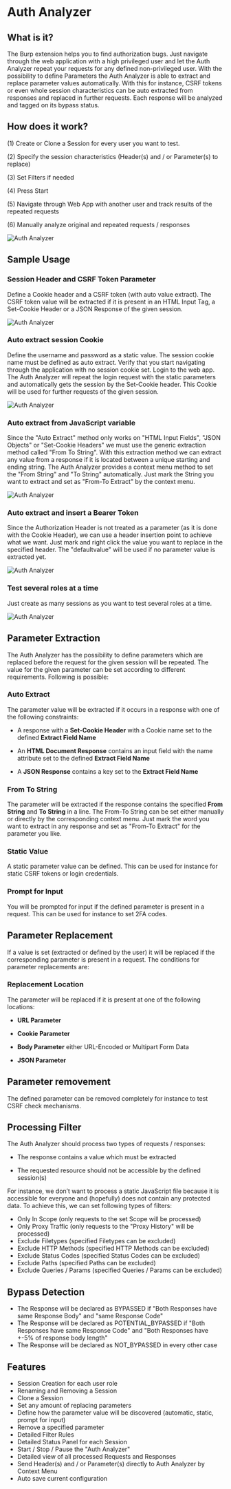 # Auth Analyzer

## What is it?
The Burp extension helps you to find authorization bugs. Just navigate through the web application with a high privileged user and let the Auth Analyzer repeat your requests for any defined non-privileged user. With the possibility to define Parameters the Auth Analyzer is able to extract and replace parameter values automatically. With this for instance, CSRF tokens or even whole session characteristics can be auto extracted from responses and replaced in further requests. Each response will be analyzed and tagged on its bypass status. 

## How does it work?
(1) Create or Clone a Session for every user you want to test.

(2) Specify the session characteristics (Header(s) and / or Parameter(s) to replace)

(3) Set Filters if needed

(4) Press Start

(5) Navigate through Web App with another user and track results of the repeated requests

(6) Manually analyze original and repeated requests / responses 


![Auth Analyzer](https://github.com/simioni87/auth_analyzer/blob/main/pics/complete_gui.png)


## Sample Usage

### Session Header and CSRF Token Parameter
Define a Cookie header and a CSRF token (with auto value extract). The CSRF token value will be extracted if it is present in an HTML Input Tag, a Set-Cookie Header or a JSON Response of the given session.

![Auth Analyzer](https://github.com/simioni87/auth_analyzer/blob/main/pics/session_header_with_csrf_token.png)

### Auto extract session Cookie
Define the username and password as a static value. The session cookie name must be defined as auto extract. Verify that you start navigating through the application with no session cookie set. Login to the web app. The Auth Analyzer will repeat the login request with the static parameters and automatically gets the session by the Set-Cookie header. This Cookie will be used for further requests of the given session.

![Auth Analyzer](https://github.com/simioni87/auth_analyzer/blob/main/pics/auto_extract_session_id.png)

### Auto extract from JavaScript variable
Since the "Auto Extract" method only works on "HTML Input Fields", "JSON Objects" or "Set-Cookie Headers" we must use the generic extraction method called "From To String". With this extraction method we can extract any value from a response if it is located between a unique starting and ending string. The Auth Analyzer provides a context menu method to set the "From String" and "To String" automatically. Just mark the String you want to extract and set as "From-To Extract" by the context menu.

![Auth Analyzer](https://github.com/simioni87/auth_analyzer/blob/main/pics/auto_extract_csrftoken_from_js_var.png)

### Auto extract and insert a Bearer Token
Since the Authorization Header is not treated as a parameter (as it is done with the Cookie Header), we can use a header insertion point to achieve what we want. Just mark and right click the value you want to replace in the specified header. The "defaultvalue" will be used if no parameter value is extracted yet.

![Auth Analyzer](https://github.com/simioni87/auth_analyzer/blob/main/pics/autp_extract_and_insert_bearer_token.png)

### Test several roles at a time
Just create as many sessions as you want to test several roles at a time. 

![Auth Analyzer](https://github.com/simioni87/auth_analyzer/blob/main/pics/several_sessions.png)

## Parameter Extraction
The Auth Analyzer has the possibility to define parameters which are replaced before the request for the given session will be repeated. The value for the given parameter can be set according to different requirements. Following is possible:
### Auto Extract
The parameter value will be extracted if it occurs in a response with one of the following constraints:

* A response with a **Set-Cookie Header** with a Cookie name set to the defined **Extract Field Name**

* An **HTML Document Response** contains an input field with the name attribute set to the defined **Extract Field Name**

* A **JSON Response** contains a key set to the **Extract Field Name**

### From To String
The parameter will be extracted if the response contains the specified **From String** and **To String** in a line. The From-To String can be set either manually or directly by the corresponding context menu. Just mark the word you want to extract in any response and set as "From-To Extract" for the parameter you like.

### Static Value
A static parameter value can be defined. This can be used for instance for static CSRF tokens or login credentials.
### Prompt for Input
You will be prompted for input if the defined parameter is present in a request. This can be used for instance to set 2FA codes.

## Parameter Replacement
If a value is set (extracted or defined by the user) it will be replaced if the corresponding parameter is present in a request. The conditions for parameter replacements are:
### Replacement Location
The parameter will be replaced if it is present at one of the following locations:

* **URL Parameter** 

* **Cookie Parameter**

* **Body Parameter** either URL-Encoded or Multipart Form Data

* **JSON Parameter**

## Parameter removement
The defined parameter can be removed completely for instance to test CSRF check mechanisms. 

## Processing Filter
The Auth Analyzer should process two types of requests / responses:

* The response contains a value which must be extracted

* The requested resource should not be accessible by the defined session(s)

For instance, we don’t want to process a static JavaScript file because it is accessible for everyone and (hopefully) does not contain any protected data. To achieve this, we can set following types of filters:
*	Only In Scope (only requests to the set Scope will be processed)
*	Only Proxy Traffic (only requests to the "Proxy History" will be processed)
*	Exclude Filetypes (specified Filetypes can be excluded)
*	Exclude HTTP Methods (specified HTTP Methods can be excluded)
*	Exclude Status Codes (specified Status Codes can be excluded)
*	Exclude Paths (specified Paths can be excluded)
*	Exclude Queries / Params (specified Queries / Params can be excluded) 

## Bypass Detection
*	The Response will be declared as BYPASSED if "Both Responses have same Response Body" and "same Response Code"
*	The Response will be declared as POTENTIAL_BYPASSED if "Both Responses have same Response Code" and "Both Responses have +-5% of response body length"
*	The Response will be declared as NOT_BYPASSED in every other case

## Features
*	Session Creation for each user role
*	Renaming and Removing a Session
*	Clone a Session
*	Set any amount of replacing parameters
*	Define how the parameter value will be discovered (automatic, static, prompt for input)
*	Remove a specified parameter
*	Detailed Filter Rules
*	Detailed Status Panel for each Session
*	Start / Stop / Pause the "Auth Analyzer"
*	Detailed view of all processed Requests and Responses
*	Send Header(s) and / or Parameter(s) directly to Auth Analyzer by Context Menu
*	Auto save current configuration
